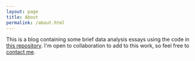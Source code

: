 ```yaml
---
layout: page
title: About
permalink: /about.html
---
```


This is a blog containing some brief data analysis essays using the code in
[this repository](https://github.com/qhspencer/lds-data-analysis). I'm open
to collaboration to add to this work, so feel free to
[contact me](https://github.com/qhspencer).
